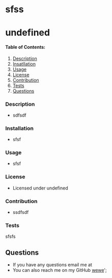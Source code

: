# sfss 

  # undefined 

  #### Table of Contents:
  1. [Description](#description)
  2. [Insatllation](#installation)
  3. [Usage](#usage)
  4. [License](#license)
  5. [Contribution](#contribution)
  6. [Tests](#testing)
  7. [Questions](#Questions)

  ### Description
  * sdfsdf
  
  ### Installation 
  * sfsf

  ### Usage 
  * sfsf

  ### License 
  * Licensed under undefined

  ### Contribution 
  * ssdfsdf

  ### Tests 
  sfsfs

  ## Questions 
  * If you have any questions email me at <a wewewewe></a>
  * You can also reach me on my GitHub [wewe](http://github.com/wewe)';


